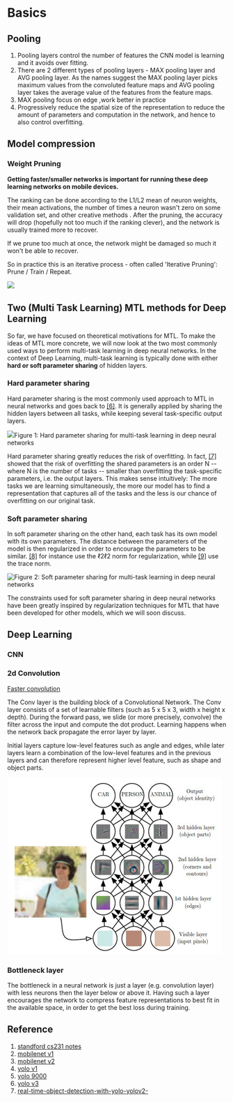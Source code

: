 # Basics

## Pooling

1. Pooling layers control the number of features the CNN model is learning and it avoids over fitting.
2. There are 2 different types of pooling layers - MAX pooling layer and AVG pooling layer. As the names suggest the MAX pooling layer picks maximum values from the convoluted feature maps and AVG pooling layer takes the average value of the features from the feature maps.
3. MAX pooling focus on edge ,work better in practice
4. Progressively reduce the spatial size of the representation to reduce the amount of parameters and computation in the network, and hence to also control overfitting.

## Model compression

### Weight Pruning

**Getting faster/smaller networks is important for running these deep learning networks on mobile devices.**

The ranking can be done according to the L1/L2 mean of neuron weights, their mean activations, the number of times a neuron wasn't zero on some validation set, and other creative methods . After the pruning, the accuracy will drop (hopefully not too much if the ranking clever), and the network is usually trained more to recover.

If we prune too much at once, the network might be damaged so much it won't be able to recover.

So in practice this is an iterative process - often called 'Iterative Pruning': Prune / Train / Repeat.

![](http://jacobgil.github.io/assets/pruning\_steps.png)

## Two (Multi Task Learning) MTL methods for Deep Learning

So far, we have focused on theoretical motivations for MTL. To make the ideas of MTL more concrete, we will now look at the two most commonly used ways to perform multi-task learning in deep neural networks. In the context of Deep Learning, multi-task learning is typically done with either **hard or soft parameter sharing** of hidden layers.

### Hard parameter sharing

Hard parameter sharing is the most commonly used approach to MTL in neural networks and goes back to [\[6\]](http://ruder.io/multi-task/index.html#fn6). It is generally applied by sharing the hidden layers between all tasks, while keeping several task-specific output layers.

![](<../.gitbook/assets/hard\_parameter\_sharing (1).png>)Figure 1: Hard parameter sharing for multi-task learning in deep neural networks

Hard parameter sharing greatly reduces the risk of overfitting. In fact, [\[7\]](http://ruder.io/multi-task/index.html#fn7) showed that the risk of overfitting the shared parameters is an order N -- where N is the number of tasks -- smaller than overfitting the task-specific parameters, i.e. the output layers. This makes sense intuitively: The more tasks we are learning simultaneously, the more our model has to find a representation that captures all of the tasks and the less is our chance of overfitting on our original task.

### Soft parameter sharing

In soft parameter sharing on the other hand, each task has its own model with its own parameters. The distance between the parameters of the model is then regularized in order to encourage the parameters to be similar. [\[8\]](http://ruder.io/multi-task/index.html#fn8) for instance use the ℓ2ℓ2 norm for regularization, while [\[9\]](http://ruder.io/multi-task/index.html#fn9) use the trace norm.

![Figure 2: Soft parameter sharing for multi-task learning in deep neural networks](<../.gitbook/assets/soft\_parameter\_sharing (1).png>)

The constraints used for soft parameter sharing in deep neural networks have been greatly inspired by regularization techniques for MTL that have been developed for other models, which we will soon discuss.

## Deep Learning

### CNN

### 2d Convolution

[Faster convolution](https://laurentperrinet.github.io/sciblog/posts/2017-09-20-the-fastest-2d-convolution-in-the-world.html)

The Conv layer is the building block of a Convolutional Network. The Conv layer consists of a set of learnable filters (such as 5 x 5 x 3, width x height x depth). During the forward pass, we slide (or more precisely, convolve) the filter across the input and compute the dot product. Learning happens when the network back propagate the error layer by layer.

Initial layers capture low-level features such as angle and edges, while later layers learn a combination of the low-level features and in the previous layers and can therefore represent higher level feature, such as shape and object parts.

![CNN](<../.gitbook/assets/cnn (1).jpg>)

### Bottleneck layer

The bottleneck in a neural network is just a layer (e.g. convolution layer) with less neurons then the layer below or above it. Having such a layer encourages the network to compress feature representations to best fit in the available space, in order to get the best loss during training.

## Reference

1. [standford cs231 notes](http://cs231n.github.io/)
2. [mobilenet v1](https://arxiv.org/pdf/1704.04861.pdf)
3. [mobilenet v2](https://arxiv.org/pdf/1801.04381.pdf)
4. [yolo v1](https://arxiv.org/pdf/1506.02640.pdf)
5. [yolo 9000](https://arxiv.org/pdf/1612.08242.pdf)
6. [yolo v3](https://pjreddie.com/media/files/papers/YOLOv3.pdf)
7. [real-time-object-detection-with-yolo-yolov2-](https://medium.com/@jonathan\_hui/real-time-object-detection-with-yolo-yolov2-28b1b93e2088)
